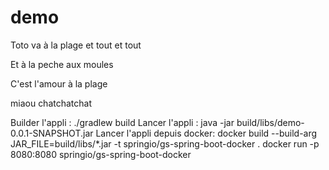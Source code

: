# demo

Toto va à la plage et tout et tout 

Et à la peche aux moules

C'est l'amour à la plage


miaou chatchatchat

Builder l'appli : ./gradlew build 
Lancer l'appli : java -jar build/libs/demo-0.0.1-SNAPSHOT.jar
Lancer l'appli depuis docker:
docker build --build-arg JAR_FILE=build/libs/*.jar -t springio/gs-spring-boot-docker .
docker run -p 8080:8080 springio/gs-spring-boot-docker


